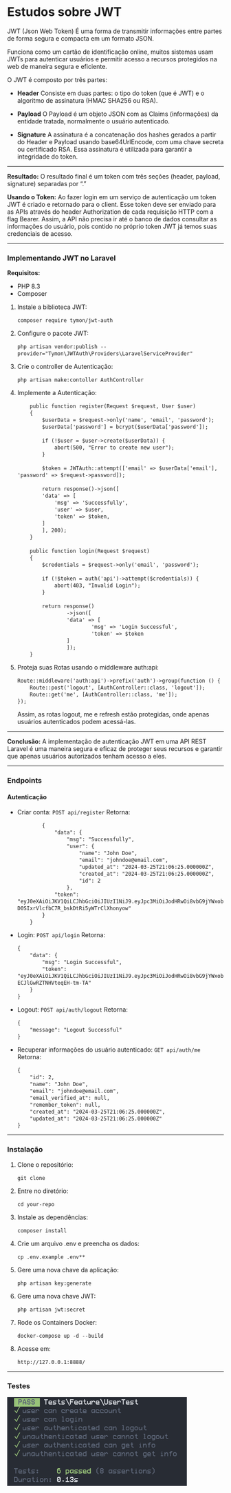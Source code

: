 # Estudos sobre JWT
JWT (Json Web Token) É uma forma de transmitir informações entre partes de forma segura e compacta em um formato JSON.

Funciona como um cartão de identificação online, muitos sistemas usam JWTs para autenticar usuários e permitir acesso a recursos protegidos na web de maneira segura e eficiente.

O JWT é composto por três partes:

- **Header**
    Consiste em duas partes: o tipo do token (que é JWT) e o algoritmo de assinatura (HMAC SHA256 ou RSA).

- **Payload**
    O Payload é um objeto JSON com as Claims (informações) da entidade tratada, normalmente o usuário autenticado.
    
- **Signature**
    A assinatura é a concatenação dos hashes gerados a partir do Header e Payload usando base64UrlEncode, com uma chave secreta ou certificado RSA. Essa assinatura é utilizada para garantir a integridade do token.

<hr>

**Resultado:**
    O resultado final é um token com três seções (header, payload, signature) separadas por “.” 

**Usando o Token:**
    Ao fazer login em um serviço de autenticação um token JWT é criado e retornado para o client. Esse token deve ser enviado para as APIs através do header Authorization de cada requisição HTTP com a flag Bearer.
    Assim, a API não precisa ir até o banco de dados consultar as informações do usuário, pois contido no próprio token JWT já temos suas credenciais de acesso.

<hr>

### Implementando JWT no Laravel
**Requisitos:**
- PHP 8.3
- Composer

1. Instale a biblioteca JWT:
    ```
    composer require tymon/jwt-auth
    ```

2. Configure o pacote JWT:
    ```
    php artisan vendor:publish --provider="Tymon\JWTAuth\Providers\LaravelServiceProvider"
    ```

3. Crie o controller de Autenticação:
    ```
    php artisan make:contoller AuthController
    ```

4. Implemente a Autenticação:
    ```
        public function register(Request $request, User $user)
        {   
            $userData = $request->only('name', 'email', 'password');
            $userData['password'] = bcrypt($userData['password']);

            if (!$user = $user->create($userData)) {
                abort(500, "Error to create new user");
            }

            $token = JWTAuth::attempt(['email' => $userData['email'], 'password' => $request->password]);

            return response()->json([
            'data' => [
                'msg' => 'Successfully',
                'user' => $user,
                'token' => $token,
            ]
            ], 200);
        }

        public function login(Request $request)
        {
            $credentials = $request->only('email', 'password');

            if (!$token = auth('api')->attempt($credentials)) {
                abort(403, "Invalid Login");
            }

            return response()
                    ->json([
                    'data' => [
                            'msg' => 'Login Successful',
                            'token' => $token
                    ]
                    ]);
        }
    ```

5. Proteja suas Rotas usando o middleware auth:api:
    ```
    Route::middleware('auth:api')->prefix('auth')->group(function () {
        Route::post('logout', [AuthController::class, 'logout']);
        Route::get('me', [AuthController::class, 'me']);
    });
    ```
    Assim, as rotas logout, me e refresh estão protegidas, onde apenas usuários autenticados podem acessá-las.

<hr>

**Conclusão:**
    A implementação de autenticação JWT em uma API REST Laravel é uma maneira segura e eficaz de proteger seus recursos e garantir que apenas usuários autorizados tenham acesso a eles.

<hr>

### Endpoints

#### Autenticação
- Criar conta: ``` POST api/register ```
    Retorna:
    ```
            {
                "data": {
                    "msg": "Successfully",
                    "user": {
                        "name": "John Doe",
                        "email": "johndoe@email.com",
                        "updated_at": "2024-03-25T21:06:25.000000Z",
                        "created_at": "2024-03-25T21:06:25.000000Z",
                        "id": 2
                    },
                "token": "eyJ0eXAiOiJKV1QiLCJhbGciOiJIUzI1NiJ9.eyJpc3MiOiJodHRwOi8vbG9jYWxob3N0Ojg4ODgvYXBpL3JlZ2lzdGVyIiwiaWF0IjoxNzExNDAwNzg1LCJleHAiOjE3MTE0MDQzODUsIm5iZiI6MTcxMTQwMDc4NSwianRpIjoidzdZdlBrdlNMNnozYVBGYyIsInN1YiI6IjIiLCJwcnYiOiIyM2JkNWM4OTQ5ZjYwMGFkYjM5ZTcwMWM0MDA4NzJkYjdhNTk3NmY3In0.HYrmy1-D0SIxrVlcfbC7R_bskDtRi5yWTrClXhonyow"
            }
        }
    ```

- Login: ``` POST api/login ```
    Retorna:
    ```
    {
        "data": {
            "msg": "Login Successful",
            "token": "eyJ0eXAiOiJKV1QiLCJhbGciOiJIUzI1NiJ9.eyJpc3MiOiJodHRwOi8vbG9jYWxob3N0Ojg4ODgvYXBpL2xvZ2luIiwiaWF0IjoxNzExNDAwOTA0LCJleHAiOjE3MTE0MDQ1MDQsIm5iZiI6MTcxMTQwMDkwNCwianRpIjoiaHJNc0Uzbk5SQXlGNlprRCIsInN1YiI6IjIiLCJwcnYiOiIyM2JkNWM4OTQ5ZjYwMGFkYjM5ZTcwMWM0MDA4NzJkYjdhNTk3NmY3In0.ZqcalR7N_vxTRDr5pZi-ECJlGwRZTNHVteqEH-tm-TA"
        }
    }
    ```

- Logout: ``` POST api/auth/logout ```
    Retorna:
    ```
    {
        "message": "Logout Successful"
    }
    ```

- Recuperar informações do usuário autenticado: ``` GET api/auth/me ```
    Retorna:
    ```
    {
        "id": 2,
        "name": "John Doe",
        "email": "johndoe@email.com",
        "email_verified_at": null,
        "remember_token": null,
        "created_at": "2024-03-25T21:06:25.000000Z",
        "updated_at": "2024-03-25T21:06:25.000000Z"
    }
    ```

<hr>

### Instalação
1. Clone o repositório:
    ```
    git clone 
    ```

2. Entre no diretório:
    ```
    cd your-repo
    ```

3. Instale as dependências:
    ```
    composer install
    ```

4. Crie um arquivo .env e preencha os dados:
    ```
    cp .env.example .env**
    ```

5. Gere uma nova chave da aplicação:
    ```
    php artisan key:generate
    ```

6. Gere uma nova chave JWT:
    ```
    php artisan jwt:secret
    ```

7. Rode os Containers Docker:
    ```
    docker-compose up -d --build
    ```

8. Acesse em:
    ```
    http://127.0.0.1:8888/
    ```

<hr>

### Testes
![jwt-tests](public/jwt-tests.png)
